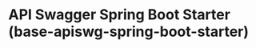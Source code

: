 API Swagger Spring Boot Starter (base-apiswg-spring-boot-starter)
==================================================================

